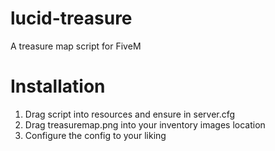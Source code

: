 # lucid-treasure
A treasure map script for FiveM


# Installation
1. Drag script into resources and ensure in server.cfg
2. Drag treasuremap.png into your inventory images location
3. Configure the config to your liking
